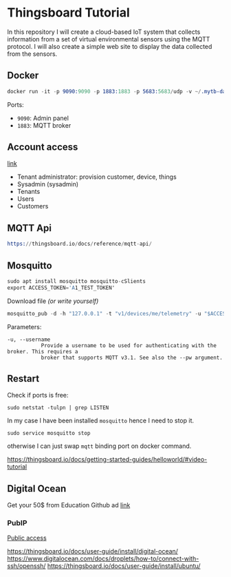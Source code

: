 # Thingsboard Tutorial
In this repository I will create a cloud-based IoT system that collects information from a set of virtual environmental sensors using the MQTT protocol. I will also create a simple web site to display the data collected from the sensors.

## Docker
```s
docker run -it -p 9090:9090 -p 1883:1883 -p 5683:5683/udp -v ~/.mytb-data:/data -v ~/.mytb-logs:/var/log/thingsboard --name mytb --restart always thingsboard/tb-postgres
```

Ports:
- `9090`: Admin panel
- `1883`: MQTT broker

## Account access
[link](https://thingsboard.io/docs/samples/demo-account/)

- Tenant administrator: provision customer, device, things
- Sysadmin (sysadmin)
- Tenants
- Users
- Customers

## MQTT Api

```s
https://thingsboard.io/docs/reference/mqtt-api/
```

## Mosquitto
```s
sudo apt install mosquitto mosquitto-cSlients
export ACCESS_TOKEN='A1_TEST_TOKEN'
```
Download file *(or write yourself)*
```s
mosquitto_pub -d -h "127.0.0.1" -t "v1/devices/me/telemetry" -u "$ACCESS_TOKEN" -f "telemetry-data-as-object.json"
```

Parameters:
```
-u, --username
           Provide a username to be used for authenticating with the broker. This requires a
           broker that supports MQTT v3.1. See also the --pw argument.
```


## Restart
Check if ports is free:
```
sudo netstat -tulpn | grep LISTEN
```
In my case I have been installed `mosquitto` hence I need to stop it.
```
sudo service mosquitto stop
```
otherwise I can just swap `mqtt` binding port on docker command.

https://thingsboard.io/docs/getting-started-guides/helloworld/#video-tutorial

## Digital Ocean
Get your 50$ from Education Github ad [link](https://education.github.com/pack/offers#digitalocean)

### PubIP
[Public access](http://64.227.26.128:8080)

https://thingsboard.io/docs/user-guide/install/digital-ocean/
https://www.digitalocean.com/docs/droplets/how-to/connect-with-ssh/openssh/
https://thingsboard.io/docs/user-guide/install/ubuntu/


